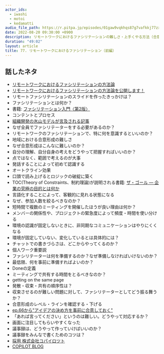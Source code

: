```yaml
---
actor_ids:
  - iwashi
  - motoi
  - kedamatti
audio_file_path: https://r.pitpa.jp/episodes/01gaw9vqkhqs87g7vafkkj77zx.mp3
date: 2022-08-20 09:30:00 +0900
description: リモートワークにおけるファシリテーションの難しさ・上手くやる方法（合意形成・人数・頻度・目的の設定のコツ）などを語っていただいたエピソードです。
duration: "49:02"
layout: article
title: 77. リモートワークにおけるファシリテーション（前編）
---
```


## 話したネタ

- [リモートワークにおけるファシリテーションの方法論](https://docs.google.com/presentation/d/1dQgbxB6_0kosazzgfk0Gmoa8c7dInfOy_NvZejfpneo/edit#slide=id.g814b63fdb8_0_12)
- [リモートワークにおけるファシリテーションの方法論を公開します！](https://blog.copilot.jp/entry/remote-facilitation)
- リモートファシリテーションのスライドを作ったきっかけは？
- ファシリテーションとは何か？
- 書籍: [ファシリテーション入門〈第2版〉](https://amzn.to/3Ay6EWR)
- コンテントとプロセス
- [組織開発の氷山モデルが言及される記事](https://note.com/yuki_anzai/n/n1cd936d56c51) 
- なぜ全員でファシリテーターをする必要があるのか？
- リモートワークのファシリテーションで、特に何を意識するといいのか？
- 地域における合意形成の難しさ
- なぜ合意形成はこんなに難しいのか？
- 自分の理解、自分自身の考えをどうやって把握すればいいのか？
- 点ではなく、範囲で考えるのが大事
- 発話することによって初めて認識する
- オートクライン効果
- 口頭で読み上げるとロジックの破綻に築く
- TOC(Theory of Constraints、制約理論)が説明される書籍: [ザ・ゴール ― 企業の究極の目的とは何か](https://amzn.to/3R0p1sZ)
- 言語化することによって、客観的に見れる状態になる
- なぜ、参加人数を絞るべきなのか？
- 短時間で複数のミーティングを開催したほうが良い理由は何か？
- メンバーの関係性や、プロジェクトの緊急度によって頻度・時間を使い分ける
- 環境の認識が固定しないときに、非同期なコミュニケーションはやりにくくなる
- 環境が固定していない、変化しているとは具体的には？
- チャットでの書きづらさは、どこからやってくるのか？
- 個人ワーク重要説
- ファシリテーターは何を準備するのか？なぜ準備しなければいけないのか？
- 最低限、何を事前に準備すればよいのか？
- Doneの定義
- ミーティングで共有する時間をとるべきなのか？
- getting on the same page 
- 発散・収束・共有の順序性は？
- 収束させるのが難しい問題に対して、ファシリテーターとしてどう振る舞うか？
- 合意形成のレベル・ラインを確認する・下げる
- [ep.66から"アイデアの決め方を事前に合意しておく"](https://fukabori.fm/episode/66)
- 「あれば言ってください」というのは難しい。どうやって対応するか？
- 画面に注目してもらいやすくなった
- 議事録は、どうやって作っていけばいいのか？
- 議事録をみんなで書くためのコツは？
- [採用 株式会社コパイロツト](https://copilot.jp/recruit/)
- [COPILOT BLOG](https://blog.copilot.jp/)